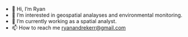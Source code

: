 - 👋 Hi, I’m Ryan
- 👀 I’m interested in geospatial analayses and environmental monitoring.
- 🌱 I’m currently working as a spatial analyst.
- 📫 How to reach me ryanandrekerr@gmail.com

<!---
ryandreke/ryandreke is a ✨ special ✨ repository because its `README.md` (this file) appears on your GitHub profile.
You can click the Preview link to take a look at your changes.
--->
